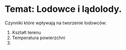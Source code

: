 # Temat: Lodowce i lądolody.
Czynniki które wpływają na tworzenie lodowców:
1. Kształt terenu
2. Temperatura powierzchni
3. 
